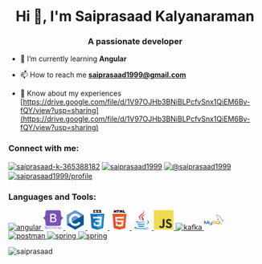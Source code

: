 <head>
<link rel="stylesheet" href="https://cdn.jsdelivr.net/gh/devicons/devicon@v2.11.0/devicon.min.css">
</head>
<h1 align="center">Hi 👋, I'm Saiprasaad Kalyanaraman</h1>
<h3 align="center">A passionate developer</h3>

- 🌱 I’m currently learning **Angular**

- 📫 How to reach me **saiprasaad1999@gmail.com**

- 📄 Know about my experiences [https://drive.google.com/file/d/1V97OJHb3BNiBLPcfvSnx1QiEM6Bv-fQY/view?usp=sharing](https://drive.google.com/file/d/1V97OJHb3BNiBLPcfvSnx1QiEM6Bv-fQY/view?usp=sharing)

<h3 align="left">Connect with me:</h3>
<p align="left">
<a href="https://linkedin.com/in/saiprasaad-k-365388182" target="blank"><img align="center" src="https://cdn.jsdelivr.net/npm/simple-icons@3.0.1/icons/linkedin.svg" alt="saiprasaad-k-365388182" height="30" width="40" /></a>
<a href="https://www.hackerrank.com/saiprasaad1999" target="blank"><img align="center" src="https://cdn.jsdelivr.net/npm/simple-icons@3.0.1/icons/hackerrank.svg" alt="saiprasaad1999" height="30" width="40" /></a>
<a href="https://www.hackerearth.com/@saiprasaad1999" target="blank"><img align="center" src="https://cdn.jsdelivr.net/npm/simple-icons@3.0.1/icons/hackerearth.svg" alt="@saiprasaad1999" height="30" width="40" /></a>
<a href="https://auth.geeksforgeeks.org/user/saiprasaad1999/profile" target="blank"><img align="center" src="https://cdn.jsdelivr.net/npm/simple-icons@3.0.1/icons/geeksforgeeks.svg" alt="saiprasaad1999/profile" height="30" width="40" /></a>
</p>

<h3 align="left">Languages and Tools:</h3>
<p align="left"> <a href="https://angular.io" target="_blank"> <img src="https://angular.io/assets/images/logos/angular/angular.svg" alt="angular" width="40" height="40"/> </a> <a href="https://getbootstrap.com" target="_blank"> <img src="https://raw.githubusercontent.com/devicons/devicon/master/icons/bootstrap/bootstrap-plain-wordmark.svg" alt="bootstrap" width="40" height="40"/> </a> <a href="https://www.cprogramming.com/" target="_blank"> <img src="https://raw.githubusercontent.com/devicons/devicon/master/icons/c/c-original.svg" alt="c" width="40" height="40"/> </a> <a href="https://www.w3schools.com/css/" target="_blank"> <img src="https://raw.githubusercontent.com/devicons/devicon/master/icons/css3/css3-original-wordmark.svg" alt="css3" width="40" height="40"/> </a> <a href="https://www.w3.org/html/" target="_blank"> <img src="https://raw.githubusercontent.com/devicons/devicon/master/icons/html5/html5-original-wordmark.svg" alt="html5" width="40" height="40"/> </a> <a href="https://www.java.com" target="_blank"> <img src="https://raw.githubusercontent.com/devicons/devicon/master/icons/java/java-original.svg" alt="java" width="40" height="40"/> </a> <a href="https://developer.mozilla.org/en-US/docs/Web/JavaScript" target="_blank"> <img src="https://raw.githubusercontent.com/devicons/devicon/master/icons/javascript/javascript-original.svg" alt="javascript" width="40" height="40"/> </a> <a href="https://kafka.apache.org/" target="_blank"> <img src="https://www.vectorlogo.zone/logos/apache_kafka/apache_kafka-icon.svg" alt="kafka" width="40" height="40"/> </a> <a href="https://www.mysql.com/" target="_blank"> <img src="https://raw.githubusercontent.com/devicons/devicon/master/icons/mysql/mysql-original-wordmark.svg" alt="mysql" width="40" height="40"/> </a> <a href="https://postman.com" target="_blank"> <img src="https://www.vectorlogo.zone/logos/getpostman/getpostman-icon.svg" alt="postman" width="40" height="40"/> </a> <a href="https://spring.io/" target="_blank"> <img src="https://www.vectorlogo.zone/logos/springio/springio-icon.svg" alt="spring" width="40" height="40"/> </a>
<a href="https://spring.io/" target="_blank"> <img src="https://www.vectorlogo.zone/logos/android/android-icon.svg" alt="spring" width="40" height="40"/> </a> </p>

<p><img align="left" src="https://github-readme-stats.vercel.app/api/top-langs?username=saiprasaad&show_icons=true&locale=en&layout=compact" alt="saiprasaad" /></p>

